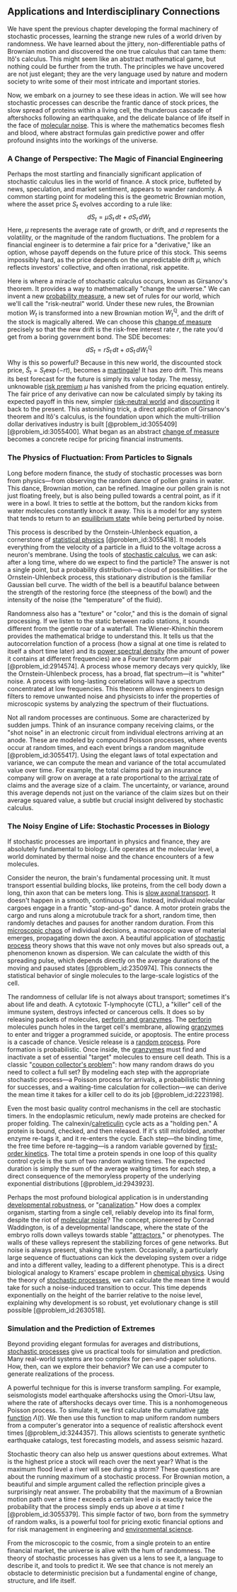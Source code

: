 ## Applications and Interdisciplinary Connections

We have spent the previous chapter developing the formal machinery of stochastic processes, learning the strange new rules of a world driven by randomness. We have learned about the jittery, non-differentiable paths of Brownian motion and discovered the one true calculus that can tame them: Itô's calculus. This might seem like an abstract mathematical game, but nothing could be further from the truth. The principles we have uncovered are not just elegant; they are the very language used by nature and modern society to write some of their most intricate and important stories.

Now, we embark on a journey to see these ideas in action. We will see how stochastic processes can describe the frantic dance of stock prices, the slow spread of proteins within a living cell, the thunderous cascade of aftershocks following an earthquake, and the delicate balance of life itself in the face of [molecular noise](@article_id:165980). This is where the mathematics becomes flesh and blood, where abstract formulas gain predictive power and offer profound insights into the workings of the universe.

### A Change of Perspective: The Magic of Financial Engineering

Perhaps the most startling and financially significant application of stochastic calculus lies in the world of finance. A stock price, buffeted by news, speculation, and market sentiment, appears to wander randomly. A common starting point for modeling this is the geometric Brownian motion, where the asset price $S_t$ evolves according to a rule like:
$$
dS_t = \mu S_t \, dt + \sigma S_t \, dW_t
$$
Here, $\mu$ represents the average rate of growth, or drift, and $\sigma$ represents the volatility, or the magnitude of the random fluctuations. The problem for a financial engineer is to determine a fair price for a "derivative," like an option, whose payoff depends on the future price of this stock. This seems impossibly hard, as the price depends on the unpredictable drift $\mu$, which reflects investors' collective, and often irrational, risk appetite.

Here is where a miracle of stochastic calculus occurs, known as Girsanov's theorem. It provides a way to mathematically "change the universe." We can invent a new [probability measure](@article_id:190928), a new set of rules for our world, which we'll call the "risk-neutral" world. Under these new rules, the Brownian motion $W_t$ is transformed into a new Brownian motion $W_t^{\mathbb{Q}}$, and the drift of the stock is magically altered. We can choose this [change of measure](@article_id:157393) precisely so that the new drift is the risk-free interest rate $r$, the rate you'd get from a boring government bond. The SDE becomes:
$$
dS_t = r S_t \, dt + \sigma S_t \, dW_t^{\mathbb{Q}}
$$
Why is this so powerful? Because in this new world, the discounted stock price, $\tilde{S}_t = S_t \exp(-rt)$, becomes a [martingale](@article_id:145542)! It has zero drift. This means its best forecast for the future is simply its value today. The messy, unknowable [risk premium](@article_id:136630) $\mu$ has vanished from the pricing equation entirely. The fair price of any derivative can now be calculated simply by taking its expected payoff in this new, simpler [risk-neutral world](@article_id:147025) and [discounting](@article_id:138676) it back to the present. This astonishing trick, a direct application of Girsanov's theorem and Itô's calculus, is the foundation upon which the multi-trillion dollar derivatives industry is built [@problem_id:3055409] [@problem_id:3055400]. What began as an abstract [change of measure](@article_id:157393) becomes a concrete recipe for pricing financial instruments.

### The Physics of Fluctuation: From Particles to Signals

Long before modern finance, the study of stochastic processes was born from physics—from observing the random dance of pollen grains in water. This dance, Brownian motion, can be refined. Imagine our pollen grain is not just floating freely, but is also being pulled towards a central point, as if it were in a bowl. It tries to settle at the bottom, but the random kicks from water molecules constantly knock it away. This is a model for any system that tends to return to an [equilibrium state](@article_id:269870) while being perturbed by noise.

This process is described by the Ornstein-Uhlenbeck equation, a cornerstone of [statistical physics](@article_id:142451) [@problem_id:3055418]. It models everything from the velocity of a particle in a fluid to the voltage across a neuron's membrane. Using the tools of [stochastic calculus](@article_id:143370), we can ask: after a long time, where do we expect to find the particle? The answer is not a single point, but a probability distribution—a cloud of possibilities. For the Ornstein-Uhlenbeck process, this stationary distribution is the familiar Gaussian bell curve. The width of the bell is a beautiful balance between the strength of the restoring force (the steepness of the bowl) and the intensity of the noise (the "temperature" of the fluid).

Randomness also has a "texture" or "color," and this is the domain of signal processing. If we listen to the static between radio stations, it sounds different from the gentle roar of a waterfall. The Wiener-Khinchin theorem provides the mathematical bridge to understand this. It tells us that the autocorrelation function of a process (how a signal at one time is related to itself a short time later) and its [power spectral density](@article_id:140508) (the amount of power it contains at different frequencies) are a Fourier transform pair [@problem_id:2914574]. A process whose memory decays very quickly, like the Ornstein-Uhlenbeck process, has a broad, flat spectrum—it is "whiter" noise. A process with long-lasting correlations will have a spectrum concentrated at low frequencies. This theorem allows engineers to design filters to remove unwanted noise and physicists to infer the properties of microscopic systems by analyzing the spectrum of their fluctuations.

Not all random processes are continuous. Some are characterized by sudden jumps. Think of an insurance company receiving claims, or the "shot noise" in an electronic circuit from individual electrons arriving at an anode. These are modeled by compound Poisson processes, where events occur at random times, and each event brings a random magnitude [@problem_id:3055417]. Using the elegant laws of total expectation and variance, we can compute the mean and variance of the total accumulated value over time. For example, the total claims paid by an insurance company will grow on average at a rate proportional to the [arrival rate](@article_id:271309) of claims and the average size of a claim. The uncertainty, or variance, around this average depends not just on the variance of the claim sizes but on their average squared value, a subtle but crucial insight delivered by stochastic calculus.

### The Noisy Engine of Life: Stochastic Processes in Biology

If stochastic processes are important in physics and finance, they are absolutely fundamental to biology. Life operates at the molecular level, a world dominated by thermal noise and the chance encounters of a few molecules.

Consider the neuron, the brain's fundamental processing unit. It must transport essential building blocks, like proteins, from the cell body down a long, thin axon that can be meters long. This is [slow axonal transport](@article_id:171275). It doesn't happen in a smooth, continuous flow. Instead, individual molecular cargoes engage in a frantic "stop-and-go" dance. A motor protein grabs the cargo and runs along a microtubule track for a short, random time, then randomly detaches and pauses for another random duration. From this [microscopic chaos](@article_id:149513) of individual decisions, a macroscopic wave of material emerges, propagating down the axon. A beautiful application of [stochastic process](@article_id:159008) theory shows that this wave not only moves but also spreads out, a phenomenon known as dispersion. We can calculate the width of this spreading pulse, which depends directly on the average durations of the moving and paused states [@problem_id:2350974]. This connects the statistical behavior of single molecules to the large-scale logistics of the cell.

The randomness of cellular life is not always about transport; sometimes it's about life and death. A cytotoxic T-lymphocyte (CTL), a "killer" cell of the immune system, destroys infected or cancerous cells. It does so by releasing packets of molecules, [perforin and granzymes](@article_id:195027). The [perforin](@article_id:188162) molecules punch holes in the target cell's membrane, allowing [granzymes](@article_id:200312) to enter and trigger a programmed suicide, or apoptosis. The entire process is a cascade of chance. Vesicle release is a [random process](@article_id:269111). Pore formation is probabilistic. Once inside, the [granzymes](@article_id:200312) must find and inactivate a set of essential "target" molecules to ensure cell death. This is a classic "[coupon collector's problem](@article_id:260398)": how many random draws do you need to collect a full set? By modeling each step with the appropriate stochastic process—a Poisson process for arrivals, a probabilistic thinning for successes, and a waiting-time calculation for collection—we can derive the mean time it takes for a killer cell to do its job [@problem_id:2223198].

Even the most basic quality control mechanisms in the cell are stochastic timers. In the endoplasmic reticulum, newly made proteins are checked for proper folding. The calnexin/[calreticulin](@article_id:202808) cycle acts as a "holding pen." A protein is bound, checked, and then released. If it's still misfolded, another enzyme re-tags it, and it re-enters the cycle. Each step—the binding time, the free time before re-tagging—is a random variable governed by [first-order kinetics](@article_id:183207). The total time a protein spends in one loop of this quality control cycle is the sum of two random waiting times. The expected duration is simply the sum of the average waiting times for each step, a direct consequence of the memoryless property of the underlying exponential distributions [@problem_id:2943923].

Perhaps the most profound biological application is in understanding [developmental robustness](@article_id:162467), or "[canalization](@article_id:147541)." How does a complex organism, starting from a single cell, reliably develop into its final form, despite the riot of [molecular noise](@article_id:165980)? The concept, pioneered by Conrad Waddington, is of a developmental landscape, where the state of the embryo rolls down valleys towards stable "[attractors](@article_id:274583)," or phenotypes. The walls of these valleys represent the stabilizing forces of gene networks. But noise is always present, shaking the system. Occasionally, a particularly large sequence of fluctuations can kick the developing system over a ridge and into a different valley, leading to a different phenotype. This is a direct biological analogy to Kramers' escape problem in [chemical physics](@article_id:199091). Using the theory of [stochastic processes](@article_id:141072), we can calculate the mean time it would take for such a noise-induced transition to occur. This time depends exponentially on the height of the barrier relative to the noise level, explaining why development is so robust, yet evolutionary change is still possible [@problem_id:2630518].

### Simulation and the Prediction of Extremes

Beyond providing elegant formulas for averages and distributions, [stochastic processes](@article_id:141072) give us practical tools for simulation and prediction. Many real-world systems are too complex for pen-and-paper solutions. How, then, can we explore their behavior? We can use a computer to generate realizations of the process.

A powerful technique for this is inverse transform sampling. For example, seismologists model earthquake aftershocks using the Omori-Utsu law, where the rate of aftershocks decays over time. This is a nonhomogeneous Poisson process. To simulate it, we first calculate the cumulative [rate function](@article_id:153683) $\Lambda(t)$. We then use this function to map uniform random numbers from a computer's generator into a sequence of realistic aftershock event times [@problem_id:3244357]. This allows scientists to generate synthetic earthquake catalogs, test forecasting models, and assess seismic hazard.

Stochastic theory can also help us answer questions about extremes. What is the highest price a stock will reach over the next year? What is the maximum flood level a river will see during a storm? These questions are about the running maximum of a stochastic process. For Brownian motion, a beautiful and simple argument called the reflection principle gives a surprisingly neat answer. The probability that the maximum of a Brownian motion path over a time $t$ exceeds a certain level $a$ is exactly twice the probability that the process simply ends up above $a$ at time $t$ [@problem_id:3055379]. This simple factor of two, born from the symmetry of random walks, is a powerful tool for pricing exotic financial options and for risk management in engineering and [environmental science](@article_id:187504).

From the microscopic to the cosmic, from a single protein to an entire financial market, the universe is alive with the hum of randomness. The theory of stochastic processes has given us a lens to see it, a language to describe it, and tools to predict it. We see that chance is not merely an obstacle to deterministic precision but a fundamental engine of change, structure, and life itself.